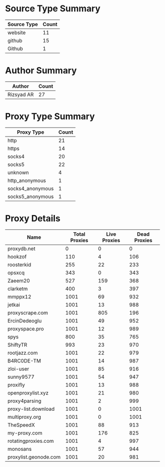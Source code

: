 # Source Type Summary

| Source Type | Count |
|-------------|-------|
| website | 11 |
| github | 15 |
| Github | 1 |


# Author Summary

| Author | Count |
|--------|-------|
| Rizsyad AR | 27 |


# Proxy Type Summary

| Proxy Type | Count |
|------------|-------|
| http | 21 |
| https | 14 |
| socks4 | 20 |
| socks5 | 22 |
| unknown | 4 |
| http_anonymous | 1 |
| socks4_anonymous | 1 |
| socks5_anonymous | 1 |


# Proxy Details

| Name | Total Proxies | Live Proxies | Dead Proxies |
|------|---------------|--------------|---------------|
| proxydb.net | 0 | 0 | 0 |
| hookzof | 110 | 4 | 106 |
| roosterkid | 255 | 22 | 233 |
| opsxcq | 343 | 0 | 343 |
| Zaeem20 | 527 | 159 | 368 |
| clarketm | 400 | 3 | 397 |
| mmppx12 | 1001 | 69 | 932 |
| jetkai | 1001 | 13 | 988 |
| proxyscrape.com | 1001 | 805 | 196 |
| ErcinDedeoglu | 1001 | 49 | 952 |
| proxyspace.pro | 1001 | 12 | 989 |
| spys | 800 | 35 | 765 |
| ShiftyTR | 993 | 23 | 970 |
| rootjazz.com | 1001 | 22 | 979 |
| B4RC0DE-TM | 1001 | 14 | 987 |
| zloi-user | 1001 | 85 | 916 |
| sunny9577 | 1001 | 54 | 947 |
| proxifly | 1001 | 13 | 988 |
| openproxylist.xyz | 1001 | 21 | 980 |
| proxy4parsing | 1001 | 2 | 999 |
| proxy-list.download | 1001 | 0 | 1001 |
| multiproxy.org | 1001 | 0 | 1001 |
| TheSpeedX | 1001 | 88 | 913 |
| my-proxy.com | 1001 | 176 | 825 |
| rotatingproxies.com | 1001 | 4 | 997 |
| monosans | 1001 | 57 | 944 |
| proxylist.geonode.com | 1001 | 20 | 981 |
